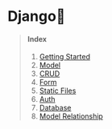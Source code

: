 # Django🐢

> #### Index
>
> 1. [Getting Started](https://github.com/Xxell-8/Tech-Docs/blob/main/contents/Django/01_INTRO.md)
> 2. [Model](https://github.com/Xxell-8/Tech-Docs/blob/main/contents/Django/02_Model.md)
> 3. [CRUD](https://github.com/Xxell-8/Tech-Docs/blob/main/contents/Django/03_CRUD.md)
> 4. [Form](https://github.com/Xxell-8/Tech-Docs/blob/main/contents/Django/04_Form.md)
> 5. [Static Files](https://github.com/Xxell-8/Tech-Docs/blob/main/contents/Django/05_Static%2BMedia.md)
> 6. [Auth](https://github.com/Xxell-8/Tech-Docs/blob/main/contents/Django/06_Auth.md)
> 7. [Database](https://github.com/Xxell-8/Tech-Docs/blob/main/contents/Django/07_Database.md)
> 8. [Model Relationship](https://github.com/Xxell-8/Tech-Docs/blob/main/contents/Django/08_Model_Relationship.md)

